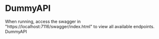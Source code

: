 # DummyAPI
When running, access the swagger in "https://localhost:7116/swagger/index.html" to view all available endpoints.
DummyAPI
